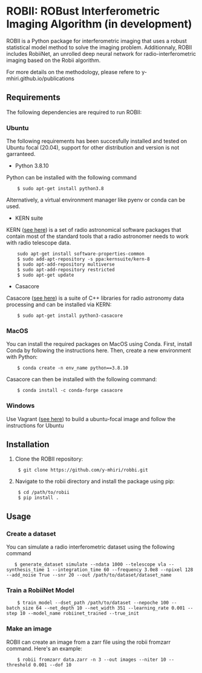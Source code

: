 # ROBII: ROBust Interferometric Imaging Algorithm (in development)

ROBII is a Python package for interferometric imaging that uses a robust statistical model method to solve the imaging problem.
Additionnaly, ROBII includes RobiiNet, an unrolled deep neural network for radio-interferometric imaging based on the Robii algorithm.

For more details on the methodology, please refere to y-mhiri.github.io/publications

## Requirements

The following dependencies are required to run ROBII:

### Ubuntu 

The following requirements has been succesfully installed and tested on Ubuntu focal (20.04), support for other distribution and version is not garranteed.

- Python 3.8.10

Python can be installed with the following command 

        $ sudo apt-get install python3.8

Alternatively, a virtual environment manager like pyenv or conda can be used.

- KERN suite

KERN ([see here](https://kernsuite.info/)) is a set of radio astronomical software packages that contain most of the standard tools that a radio astronomer needs to work with radio telescope data.

        sudo apt-get install software-properties-common
        $ sudo add-apt-repository -s ppa:kernsuite/kern-8
        $ sudo apt-add-repository multiverse
        $ sudo apt-add-repository restricted
        $ sudo apt-get update

- Casacore

Casacore ([see here](https://github.com/casacore/casacore)) is a suite of C++ libraries for radio astronomy data processing and can be installed via KERN:

        $ sudo apt-get install python3-casacore



### MacOS

You can install the required packages on MacOS using Conda. First, install Conda by following the instructions here. Then, create a new environment with Python:

        $ conda create -n env_name python==3.8.10

Casacore can then be installed with the following command:

        $ conda install -c conda-forge casacore


### Windows

Use Vagrant ([see here](https://www.vagrantup.com/)) to build a ubuntu-focal image and follow the instructions for Ubuntu


## Installation 

1. Clone the ROBII repository:

        $ git clone https://github.com/y-mhiri/robbi.git

2. Navigate to the robii directory and install the package using pip:

        $ cd /path/to/robii
        $ pip install .
    

## Usage

### Create a dataset 

You can simulate a radio interferometric dataset using the following command 

       $ generate_dataset simulate --ndata 1000 --telescope vla --synthesis_time 1 --integration_time 60 --frequency 3.0e8 --npixel 128 --add_noise True --snr 20 --out /path/to/dataset/dataset_name

### Train a RobiiNet Model 

        $ train_model --dset_path /path/to/dataset --nepoche 100 --batch_size 64 --net_depth 10 --net_width 351 --learning_rate 0.001 --step 10 --model_name robiinet_trained --true_init 

### Make an image

ROBII can create an image from a zarr file using the robii fromzarr command. Here's an example:

        $ robii fromzarr data.zarr -n 3 --out images --niter 10 --threshold 0.001 --dof 10





